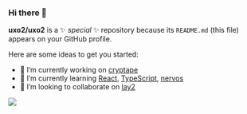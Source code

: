 ### Hi there 👋

**uxo2/uxo2** is a ✨ _special_ ✨ repository because its `README.md` (this file) appears on your GitHub profile.

Here are some ideas to get you started:

- 🔭 I’m currently working on [cryptape][1]
- 🌱 I’m currently learning [React][2], [TypeScript][3], [nervos][4]
- 👯 I’m looking to collaborate on [lay2][5]

![](https://github-readme-stats.vercel.app/api?username=uxo2&theme=dark)

[1]: https://www.cryptape.com/
[2]: https://reactjs.org/
[3]: https://www.tslang.cn/
[4]: https://www.nervos.org/
[5]: https://github.com/topics/pw-sdk
[6]: 1748416.84@qq.com
